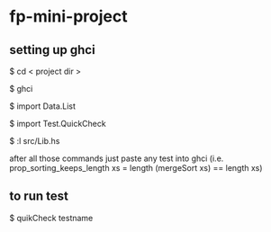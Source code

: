 # fp-mini-project

setting up ghci
---
$ cd < project dir >

$ ghci

$ import Data.List

$ import Test.QuickCheck

$ :l src/Lib.hs

after all those commands just paste any test into ghci (i.e. prop_sorting_keeps_length xs = length (mergeSort xs) == length xs)

to run test
---
$ quikCheck testname
